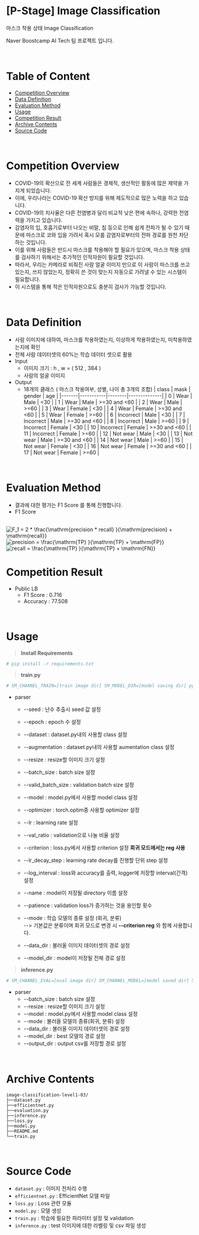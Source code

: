 # [P-Stage] Image Classification

마스크 착용 상태 Image Classification

Naver Boostcamp AI Tech 팀 프로젝트 입니다.

<br>

# Table of Content

- [Competition Overview](#competition-overview)
- [Data Definition](#data-definition)
- [Evaluation Method](#evaluation-method)
- [Usage](#usage)
- [Competition Result](#competition-result)
- [Archive Contents](#archive-contents)
- [Source Code](#source-code)

<br>

# Competition Overview
- COVID-19의 확산으로 전 세계 사람들은 경제적, 생산적인 활동에 많은 제약을 가지게 되었습니다.
- 이에, 우리나라는 COVID-19 확산 방지를 위해 제도적으로 많은 노력을 하고 있습니다.
- COVID-19의 치사율은 다른 전염병과 달리 비교적 낮은 편에 속하나, 강력한 전염력을 가지고 있습니다.
- 감염자의 입, 호흡기로부터 나오는 비말, 침 등으로 인해 쉽게 전파가 될 수 있기 때문에 마스크로 코와 입을 가려서 혹시 모를 감염자로부터의 전파 경로를 원천 차단하는 것입니다. 
- 이를 위해 사람들은 반드시 마스크를 착용해야 할 필요가 있으며, 마스크 착용 상태를 검사하기 위해서는 추가적인 인적자원이 필요할 것입니다.
- 따라서, 우리는 카메라로 비춰진 사람 얼굴 이미지 만으로 이 사람이 마스크를 쓰고 있는지, 쓰지 않았는지, 정확히 쓴 것이 맞는지 자동으로 가려낼 수 있는 시스템이 필요합니다. 
- 이 시스템을 통해 적은 인적자원으로도 충분히 검사가 가능할 것입니다.

<br>

# Data Definition
- 사람 이미지에 대하여, 마스크를 착용하였는지, 이상하게 착용하였는지, 미착용하였는지에 확인
- 전체 사람 데이터셋의 60%는 학습 데이터 셋으로 활용
- Input
    - 이미지 크기 : h , w = ( 512 , 384 )
    - 사람의 얼굴 이미지
- Output
    - 18개의 클래스 ( 마스크 착용여부, 성별, 나이 총 3개의 조합)
        | class | mask      | gender | age          |
        |-------|-----------|--------|--------------|
        | 0     | Wear      | Male   | <30          |
        | 1     | Wear      | Male   | >=30 and <60 |
        | 2     | Wear      | Male   | >=60         |
        | 3     | Wear      | Female | <30          |
        | 4     | Wear      | Female | >=30 and <60 |
        | 5     | Wear      | Female | >=60         |
        | 6     | Incorrect | Male   | <30          |
        | 7     | Incorrect | Male   | >=30 and <60 |
        | 8     | Incorrect | Male   | >=60         |
        | 9     | Incorrect | Female | <30          |
        | 10    | Incorrect | Female | >=30 and <60 |
        | 11    | Incorrect | Female | >=60         |
        | 12    | Not wear  | Male   | <30          |
        | 13    | Not wear  | Male   | >=30 and <60 |
        | 14    | Not wear  | Male   | >=60         |
        | 15    | Not wear  | Female | <30          |
        | 16    | Not wear  | Female | >=30 and <60 |
        | 17    | Not wear  | Female | >=60         |

<br>

# Evaluation Method
- 결과에 대한 평가는 F1 Score 를 통해 진행합니다.
- F1 Score
<br>
<img src="https://latex.codecogs.com/svg.image?F_1&space;=&space;2&space;*&space;\frac{\mathrm{precision&space;*&space;recall}&space;}{\mathrm{precision}&space;&plus;&space;\mathrm{recall}}&space;" title="F_1 = 2 * \frac{\mathrm{precision * recall} }{\mathrm{precision} + \mathrm{recall}} " />
<br>
<img src="https://latex.codecogs.com/svg.image?precision&space;=&space;\frac{\mathrm{TP}&space;}{\mathrm{TP}&space;&plus;&space;\mathrm{FP}}&space;" title="precision = \frac{\mathrm{TP} }{\mathrm{TP} + \mathrm{FP}} " />
<br>
<img src="https://latex.codecogs.com/svg.image?recall&space;=&space;\frac{\mathrm{TP}&space;}{\mathrm{TP}&space;&plus;&space;\mathrm{FN}}&space;" title="recall = \frac{\mathrm{TP} }{\mathrm{TP} + \mathrm{FN}} " />
<br>

# Competition Result
- Public LB
    - F1 Score : 0.716
    - Accuracy : 77.508

<br>

# Usage

>**Install Requirements**
```bash
# pip install -r requirements.txt
```

>**train.py**
```bash
# SM_CHANNEL_TRAIN=[train image dir] SM_MODEL_DIR=[model saving dir] python train.py [parser]
```
- parser
    - --seed : 난수 추출시 seed 값 설정
    - --epoch : epoch 수 설정
    - --dataset : dataset.py내의 사용할 class 설정
    - --augmentation : dataset.py내의 사용할 aumentation class 설정
    - --resize : resize할 이미지 크기 설정
    - --batch_size : batch size 설정
    - --valid_batch_size : validation batch size 설정
    - --model : model.py에서 사용할 model class 설정
    - --optimizer : torch.optim중 사용할 optimizer 설정
    - --lr : learning rate 설정
    - --val_ratio : validation으로 나눌 비율 설정
    - --criterion : loss.py에서 사용할 criterion 설정 **회귀 모드에서는 reg 사용**
    - --lr_decay_step : learning rate decay를 진행할 단위 step 설정
    - --log_interval : loss와 accuracy를 출력, logger에 저장할 interval(간격) 설정
    - --name : model이 저장될 directory 이름 설정
    - --patience : validation loss가 증가하는 것을 용인할 횟수
    - --mode : 학습 모델의 종류 설정 (회귀, 분류)    
    --> 기본값은 분류이며 회귀 모드로 변경 시 **--criterion reg** 와 함께 사용합니다.
    
    - --data_dir : 불러올 이미지 데이터셋의 경로 설정
    - --model_dir : model이 저장될 전체 경로 설정


>**inference.py**
```bash
# SM_CHANNEL_EVAL=[eval image dir] SM_CHANNEL_MODEL=[model saved dir] SM_OUTPUT_DATA_DIR=[inference output dir] python inference.py [parser]
```
- parser
    - --batch_size : batch size 설정
    - --resize : resize할 이미지 크기 설정
    - --model : model.py에서 사용할 model class 설정
    - --mode : 불러올 모델의 종류(회귀, 분류) 설정
    - --data_dir : 불러올 이미지 데이터셋의 경로 설정
    - --model_dir : best 모델의 경로 설정
    - --output_dir : output csv를 저장할 경로 설정

<br>

# Archive Contents
```
image-classification-level1-03/
├──dataset.py
├──efficientnet.py
├──evaluation.py
├──inference.py
├──loss.py
├──model.py
├──README.md
└──train.py
```

<br>

# Source Code

- `dataset.py` : 이미지 전처리 수행
- `efficientnet.py` : EfficientNet 모델 파일
- `loss.py` : Loss 관련 모듈
- `model.py` : 모델 생성
- `train.py` : 학습에 필요한 파라미터 설정 및 validation
- `inference.py` : test 이미지에 대한 라벨링 및 csv 파일 생성
